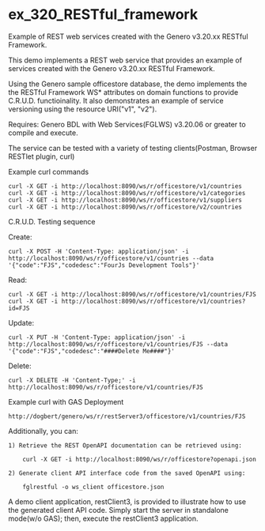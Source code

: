# ex_320_RESTful_framework
Example of REST web services created with the Genero v3.20.xx RESTful Framework.

This demo implements a REST web service that provides an example of services created with the Genero v3.20.xx RESTful Framework.

Using the Genero sample officestore database, the demo implements the the RESTful Framework WS* attributes on domain functions to provide C.R.U.D. functioinality.  It also demonstrates an example of service versioning using the resource URI("v1", "v2").

Requires: Genero BDL with Web Services(FGLWS) v3.20.06 or greater to compile and execute.

The service can be tested with a variety of testing clients(Postman, Browser RESTlet plugin, curl)

Example curl commands

    curl -X GET -i http://localhost:8090/ws/r/officestore/v1/countries
    curl -X GET -i http://localhost:8090/ws/r/officestore/v1/categories
    curl -X GET -i http://localhost:8090/ws/r/officestore/v1/suppliers
    curl -X GET -i http://localhost:8090/ws/r/officestore/v2/countries


C.R.U.D. Testing sequence

  Create:
    
    curl -X POST -H 'Content-Type: application/json' -i http://localhost:8090/ws/r/officestore/v1/countries --data '{"code":"FJS","codedesc":"FourJs Development Tools"}'
    
  Read:
    
    curl -X GET -i http://localhost:8090/ws/r/officestore/v1/countries/FJS
    curl -X GET -i http://localhost:8090/ws/r/officestore/v1/countries?id=FJS
    
  Update:
    
    curl -X PUT -H 'Content-Type: application/json' -i http://localhost:8090/ws/r/officestore/v1/countries/FJS --data '{"code":"FJS","codedesc":"####Delete Me####"}'
    
  Delete:
    
    curl -X DELETE -H 'Content-Type;' -i http://localhost:8090/ws/r/officestore/v1/countries/FJS

Example curl with GAS Deployment
    
    http://dogbert/genero/ws/r/restServer3/officestore/v1/countries/FJS
    
    
Additionally, you can:

    1) Retrieve the REST OpenAPI documentation can be retrieved using:
        
        curl -X GET -i http://localhost:8090/ws/r/officestore?openapi.json
    
    2) Generate client API interface code from the saved OpenAPI using:
    
        fglrestful -o ws_client officestore.json
    
A demo client application, restClient3, is provided to illustrate how to use the generated client API code.  Simply start the server in standalone mode(w/o GAS); then, execute the restClient3 application.
